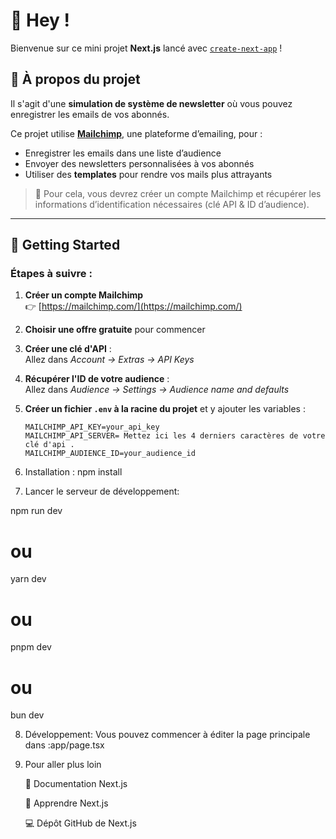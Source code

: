 # 👋 Hey !

Bienvenue sur ce mini projet **Next.js** lancé avec [`create-next-app`](https://nextjs.org/docs/app/api-reference/cli/create-next-app) !

## 📩 À propos du projet

Il s'agit d'une **simulation de système de newsletter** où vous pouvez enregistrer les emails de vos abonnés.

Ce projet utilise **[Mailchimp](https://mailchimp.com/)**, une plateforme d’emailing, pour :

- Enregistrer les emails dans une liste d’audience
- Envoyer des newsletters personnalisées à vos abonnés
- Utiliser des **templates** pour rendre vos mails plus attrayants

> 🔐 Pour cela, vous devrez créer un compte Mailchimp et récupérer les informations d’identification nécessaires (clé API & ID d’audience).

---

## 🚀 Getting Started

### Étapes à suivre :

1. **Créer un compte Mailchimp**  
   👉 [https://mailchimp.com/](https://mailchimp.com/)

2. **Choisir une offre gratuite** pour commencer

3. **Créer une clé d'API** :  
   Allez dans *Account → Extras → API Keys*

4. **Récupérer l'ID de votre audience** :  
   Allez dans *Audience → Settings → Audience name and defaults*

5. **Créer un fichier `.env` à la racine du projet** et y ajouter les variables :

   ```env
   MAILCHIMP_API_KEY=your_api_key
   MAILCHIMP_API_SERVER= Mettez ici les 4 derniers caractères de votre clé d'api .
   MAILCHIMP_AUDIENCE_ID=your_audience_id

6. Installation :
npm install

7. Lancer le serveur de développement:

npm run dev
# ou
yarn dev
# ou
pnpm dev
# ou
bun dev

8. Développement:
   Vous pouvez commencer à éditer la page principale dans :app/page.tsx

9. Pour aller plus loin

    📖 Documentation Next.js

    🧠 Apprendre Next.js

    💻 Dépôt GitHub de Next.js
